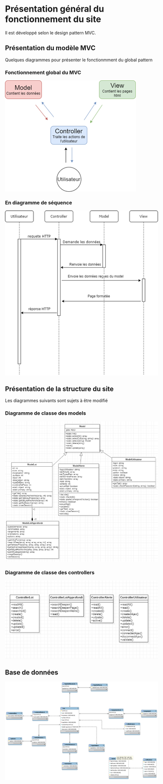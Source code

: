 # Présentation général du fonctionnement du site

Il est développé selon le design pattern MVC.

## Présentation du modèle MVC

Quelques diagrammes pour présenter le fonctionmment du global pattern

### Fonctionnement global du MVC 

![MVC basique](doc/images/diagrammeMVC.png)

### En diagramme de séquence

![MVC sequence](doc/images/sequenceMVC.png)

## Présentation de la structure du site
Les diagrammes suivants sont sujets à être modifié

### Diagramme de classe des models

![site models](doc/images/classesModel.png)

### Diagramme de classe des controllers

![site controllers](doc/images/classesController.png)

## Base de données 

![diagramme base de données](doc/images/bd.png)
